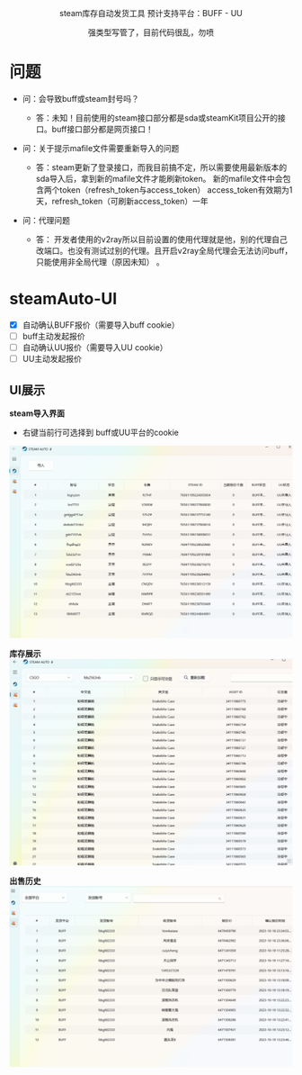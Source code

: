 <p align="center">
    steam库存自动发货工具
    预计支持平台：BUFF - UU
</p>
<p align="center">
强类型写管了，目前代码很乱，勿喷
</p>

# 问题
- 问：会导致buff或steam封号吗？
  - 答：未知！目前使用的steam接口部分都是sda或steamKit项目公开的接口。buff接口部分都是网页接口！

- 问：关于提示mafile文件需要重新导入的问题
    - 答：steam更新了登录接口，而我目前搞不定，所以需要使用最新版本的sda导入后，拿到新的mafile文件才能刷新token。
      新的mafile文件中会包含两个token（refresh_token与access_token）
      access_token有效期为1天，refresh_token（可刷新access_token）一年

- 问：代理问题
  - 答： 开发者使用的v2ray所以目前设置的使用代理就是他，别的代理自己改端口。也没有测试过别的代理。且开启v2ray全局代理会无法访问buff，只能使用非全局代理（原因未知） 。
# steamAuto-UI

- [x] 自动确认BUFF报价（需要导入buff cookie）
- [ ] buff主动发起报价
- [ ] 自动确认UU报价（需要导入UU cookie）
- [ ] UU主动发起报价

## UI展示

**steam导入界面**

- 右键当前行可选择到 buff或UU平台的cookie

![Untitled](https://github.com/steamAuto8988/steamAuto-UI/blob/master/images/%E5%B1%8F%E5%B9%95%E6%88%AA%E5%9B%BE%202023-10-20%20153048.png)

**库存展示**
![Untitled](https://github.com/steamAuto8988/steamAuto-UI/blob/master/images/%E5%B1%8F%E5%B9%95%E6%88%AA%E5%9B%BE%202023-10-20%20153148.png)

**出售历史**
![Untitled](https://github.com/steamAuto8988/steamAuto-UI/blob/master/images/%E5%B1%8F%E5%B9%95%E6%88%AA%E5%9B%BE%202023-10-20%20182212.png)

